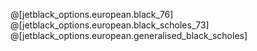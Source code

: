 @[jetblack_options.european.black_76]
@[jetblack_options.european.black_scholes_73]
@[jetblack_options.european.generalised_black_scholes]
